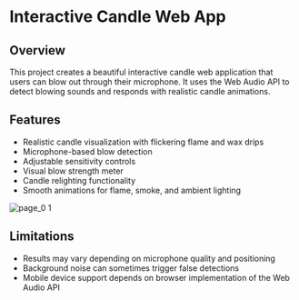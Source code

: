 # Interactive Candle Web App

## Overview
This project creates a beautiful interactive candle web application that users can blow out through their microphone. It uses the Web Audio API to detect blowing sounds and responds with realistic candle animations.

## Features
- Realistic candle visualization with flickering flame and wax drips
- Microphone-based blow detection
- Adjustable sensitivity controls
- Visual blow strength meter
- Candle relighting functionality
- Smooth animations for flame, smoke, and ambient lighting

![page_0 1](https://github.com/user-attachments/assets/eca6e601-d8f6-45ce-9ac5-f9a51a99bc0c)

## Limitations
- Results may vary depending on microphone quality and positioning
- Background noise can sometimes trigger false detections
- Mobile device support depends on browser implementation of the Web Audio API
